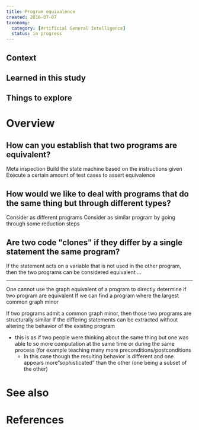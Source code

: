 ```yaml
---
title: Program equivalence
created: 2016-07-07
taxonomy:
  category: [Artificial General Intelligence]
  status: in progress
---
```


## Context

## Learned in this study

## Things to explore

# Overview

## How can you establish that two programs are equivalent?
Meta inspection
Build the state machine based on the instructions given
Execute a certain amount of test cases to assert equivalence

## How would we like to deal with programs that do the same thing but through different types?
Consider as different programs
Consider as similar program by going through some reduction steps

## Are two code "clones" if they differ by a single statement the same program?
If the statement acts on a variable that is not used in the other program, then the two programs can be considered equivalent ...

---

One cannot use the graph equivalent of a program to directly determine if two program are equivalent
If we can find a program where the largest common graph minor

If two programs admit a common graph minor, then those two programs are structurally similar
If the differing statements can be extracted without altering the behavior of the existing program

* this is as if two people were thinking about the same thing but one was able to so more computation at the same time or during the same process (for example teaching many more preconditions/postconditions
	* In this case though the resulting behavior is different and one appears more”sophisticated” than the other (one being a subset of the other)

# See also

# References
